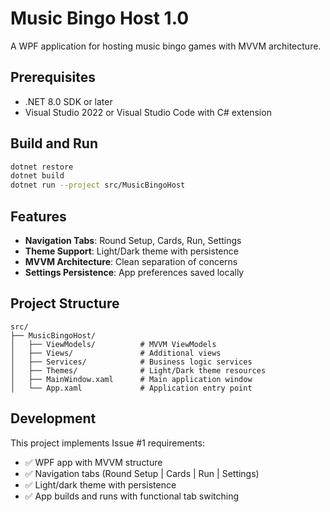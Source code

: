 # Music Bingo Host 1.0

A WPF application for hosting music bingo games with MVVM architecture.

## Prerequisites

- .NET 8.0 SDK or later
- Visual Studio 2022 or Visual Studio Code with C# extension

## Build and Run

```bash
dotnet restore
dotnet build
dotnet run --project src/MusicBingoHost
```

## Features

- **Navigation Tabs**: Round Setup, Cards, Run, Settings
- **Theme Support**: Light/Dark theme with persistence
- **MVVM Architecture**: Clean separation of concerns
- **Settings Persistence**: App preferences saved locally

## Project Structure

```
src/
├── MusicBingoHost/
│   ├── ViewModels/          # MVVM ViewModels
│   ├── Views/               # Additional views
│   ├── Services/            # Business logic services
│   ├── Themes/              # Light/Dark theme resources
│   ├── MainWindow.xaml      # Main application window
│   └── App.xaml             # Application entry point
```

## Development

This project implements Issue #1 requirements:
- ✅ WPF app with MVVM structure
- ✅ Navigation tabs (Round Setup | Cards | Run | Settings)
- ✅ Light/dark theme with persistence
- ✅ App builds and runs with functional tab switching
